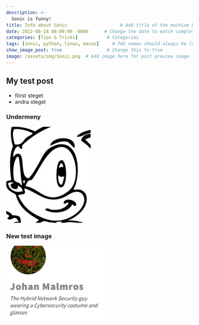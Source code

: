 ```yaml
---
description: >-
  Sonic is funny!
title: Info about Sonic                    # Add title of the machine here
date: 2022-08-18 08:00:00 -0600      # Change the date to match completion date
categories: [Tips & Tricks]           # Categories
tags: [sonic, python, linux, macos]     # TAG names should always be lowercase; add relevant tags
show_image_post: true                 # Change this to true
image: /assets/img/Sonic.png  # Add image here for post preview image
---
```



## My test post

- först steget
- andra steget


### Undermeny

![[/assets/img/Sonic.png]](/assets/img/Sonic.png)



### New test image

![[../../assets/img/20220819-MyTEstPost_Image2.png]](../../assets/img/20220819-MyTEstPost_Image2.png)
